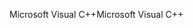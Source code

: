 <span data-ttu-id="af9eb-101">Microsoft Visual C++</span><span class="sxs-lookup"><span data-stu-id="af9eb-101">Microsoft Visual C++</span></span>